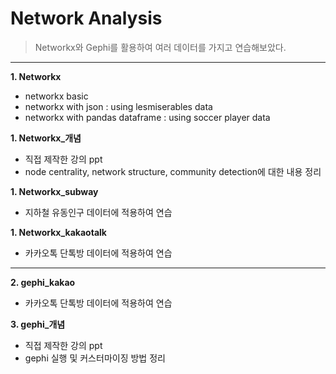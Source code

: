 # Network Analysis
> Networkx와 Gephi를 활용하여 여러 데이터를 가지고 연습해보았다. 

-------------------------------


**1. Networkx**
- networkx basic
- networkx with json : using lesmiserables data
- networkx with pandas dataframe : using soccer player data

**1. Networkx_개념**
- 직접 제작한 강의 ppt
- node centrality, network structure, community detection에 대한 내용 정리

**1. Networkx_subway**
- 지하철 유동인구 데이터에 적용하여 연습

**1. Networkx_kakaotalk**
- 카카오톡 단톡방 데이터에 적용하여 연습

----------------------

**2. gephi_kakao**
- 카카오톡 단톡방 데이터에 적용하여 연습

**3. gephi_개념**
- 직접 제작한 강의 ppt
- gephi 실행 및 커스터마이징 방법 정리
